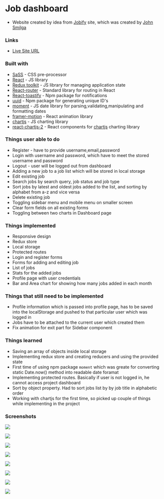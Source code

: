 # Job dashboard

- Website created by idea from [Jobify](https://www.jobify.live/landing) site, which was created by [John Smilga](https://github.com/john-smilga)

### Links

- [Live Site URL](https://fantastic-babka-6f04f7.netlify.app/)

### Built with

- [SaSS](https://sass-lang.com/) - CSS pre-processor
- [React](https://reactjs.org/) - JS library
- [Redux toolkit](https://redux-toolkit.js.org/) - JS library for managing application state
- [React-router](https://reactrouter.com/en/main) - Standard library for routing in React
- [React-toastify](https://www.npmjs.com/package/react-toastify) - Npm package for notifications
- [uuid](https://www.npmjs.com/package/uuid) - Npm package for generating unique ID's
- [moment](https://www.npmjs.com/package/moment) - JS date library for parsing,validating,manipulating and formatting dates
- [framer-motion](https://www.framer.com/motion/) - React animation library
- [chartjs](https://www.chartjs.org/) - JS charting library
- [react-chartjs-2](https://react-chartjs-2.js.org/) - React components for [chartjs](https://www.chartjs.org/) charting library

### Things user able to do

- Register - have to provide username,email,password
- Login with username and password, which have to meet the stored username and password
- Logout - user will be logged out from dashboard
- Adding a new job to a job list which will be stored in local storage
- Edit existing job
- Search jobs by search query, job status and job type
- Sort jobs by latest and oldest jobs added to the list, and sorting by alphabet from a-z and vice versa
- Delete existing job
- Toggling sidebar menu and mobile menu on smaller screen
- Clear form fields on all existing forms
- Toggling between two charts in Dashboard page
### Things implemented

- Responsive design
- Redux store
- Local storage 
- Protected routes
- Login and register forms
- Forms for adding and editing job
- List of jobs
- Stats for the added jobs
- Profile page with user credentials
- Bar and Area chart for showing how many jobs added in each month

### Things that still need to be implemented

- Profile information which is passed into profile page, has to be saved into the localStorage and pushed to that particular user which was logged in
- Jobs have to be attached to the current user which created them
- Fix animation for exit part for Sidebar component

### Things learned

- Saving an array of objects inside local storage
- Implementing redux store and creating reducers and using the provided state
- First time of using npm package `moment` which was greate for converting static Date.now() method into readable date foramat
- Implementing protected routes. Basically if user is not logged in, he cannot access project dashboard
- Sort by object property. Had to sort jobs list by by job title in alphabetic order
- Working with chartjs for the first time, so picked up couple of things while implementing in the project

### Screenshots

![](/public/images/screenshot-8.png)

![](/public/images/screenshot-7.png)

![](/public/images/screenshot-1.png)

![](/public/images/screenshot-2.png)

![](/public/images/screenshot-3.png)

![](/public/images/screenshot-4.png)

![](/public/images/screenshot-5.png)

![](/public/images/screenshot-6.png)